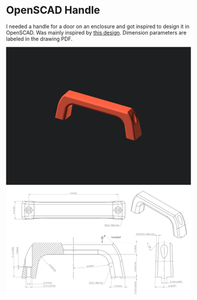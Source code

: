# OpenSCAD Handle
I needed a handle for a door on an enclosure and got inspired to design it in OpenSCAD. Was mainly inspired by [this design](https://www.printables.com/model/53701-prusa-mini-handle-supportless). Dimension parameters are labeled in the drawing PDF. 

[<img src="./stuff/handle.gif">]()
[<img src="./stuff/drawing.jpg">]()
